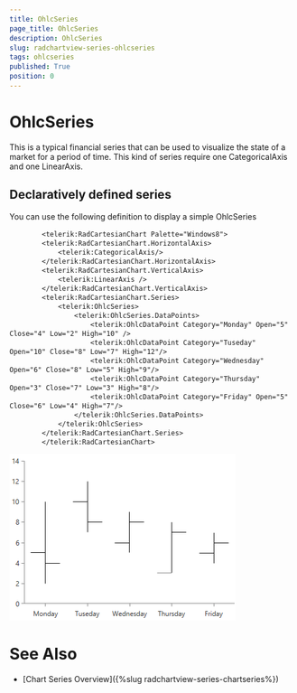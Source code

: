 ```yaml
---
title: OhlcSeries
page_title: OhlcSeries
description: OhlcSeries
slug: radchartview-series-ohlcseries
tags: ohlcseries
published: True
position: 0
---
```


# OhlcSeries



This is a typical financial series that can be used to visualize the state of a market for a period of time. This kind of series require one CategoricalAxis and one LinearAxis.

## Declaratively defined series

You can use the following definition to display a simple OhlcSeries

	
            <telerik:RadCartesianChart Palette="Windows8">
            <telerik:RadCartesianChart.HorizontalAxis>
                <telerik:CategoricalAxis/>
            </telerik:RadCartesianChart.HorizontalAxis>
            <telerik:RadCartesianChart.VerticalAxis>
                <telerik:LinearAxis />
            </telerik:RadCartesianChart.VerticalAxis>
            <telerik:RadCartesianChart.Series>
                <telerik:OhlcSeries>
                    <telerik:OhlcSeries.DataPoints>
                        <telerik:OhlcDataPoint Category="Monday" Open="5" Close="4" Low="2" High="10" />
                        <telerik:OhlcDataPoint Category="Tuseday" Open="10" Close="8" Low="7" High="12"/>
                        <telerik:OhlcDataPoint Category="Wednesday" Open="6" Close="8" Low="5" High="9"/>
                        <telerik:OhlcDataPoint Category="Thursday" Open="3" Close="7" Low="3" High="8"/>
                        <telerik:OhlcDataPoint Category="Friday" Open="5" Close="6" Low="4" High="7"/>
                    </telerik:OhlcSeries.DataPoints>
                </telerik:OhlcSeries>
            </telerik:RadCartesianChart.Series>
            </telerik:RadCartesianChart>

![radchartview-series-ohlcseries](images/radchartview-series-ohlcseries.png)

# See Also

 * [Chart Series Overview]({%slug radchartview-series-chartseries%})
